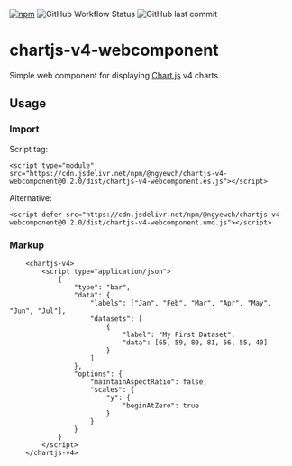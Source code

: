 [![npm](https://img.shields.io/npm/v/@ngyewch/chartjs-v4-webcomponent)](https://www.npmjs.com/package/@ngyewch/chartjs-v4-webcomponent)
![GitHub Workflow Status](https://img.shields.io/github/actions/workflow/status/ngyewch/chartjs-v4-webcomponent/CI.yml)
![GitHub last commit](https://img.shields.io/github/last-commit/ngyewch/chartjs-v4-webcomponent)

# chartjs-v4-webcomponent

Simple web component for displaying [Chart.js](https://www.chartjs.org/) v4 charts.

## Usage

### Import

Script tag:
```
<script type="module" src="https://cdn.jsdelivr.net/npm/@ngyewch/chartjs-v4-webcomponent@0.2.0/dist/chartjs-v4-webcomponent.es.js"></script>
```

Alternative:
```
<script defer src="https://cdn.jsdelivr.net/npm/@ngyewch/chartjs-v4-webcomponent@0.2.0/dist/chartjs-v4-webcomponent.umd.js"></script>
```

### Markup

```
    <chartjs-v4>
        <script type="application/json">
            {
                "type": "bar",
                "data": {
                    "labels": ["Jan", "Feb", "Mar", "Apr", "May", "Jun", "Jul"],
                    "datasets": [
                        {
                            "label": "My First Dataset",
                            "data": [65, 59, 80, 81, 56, 55, 40]
                        }
                    ]
                },
                "options": {
                    "maintainAspectRatio": false,
                    "scales": {
                        "y": {
                            "beginAtZero": true
                        }
                    }
                }
            }
        </script>
    </chartjs-v4>
```